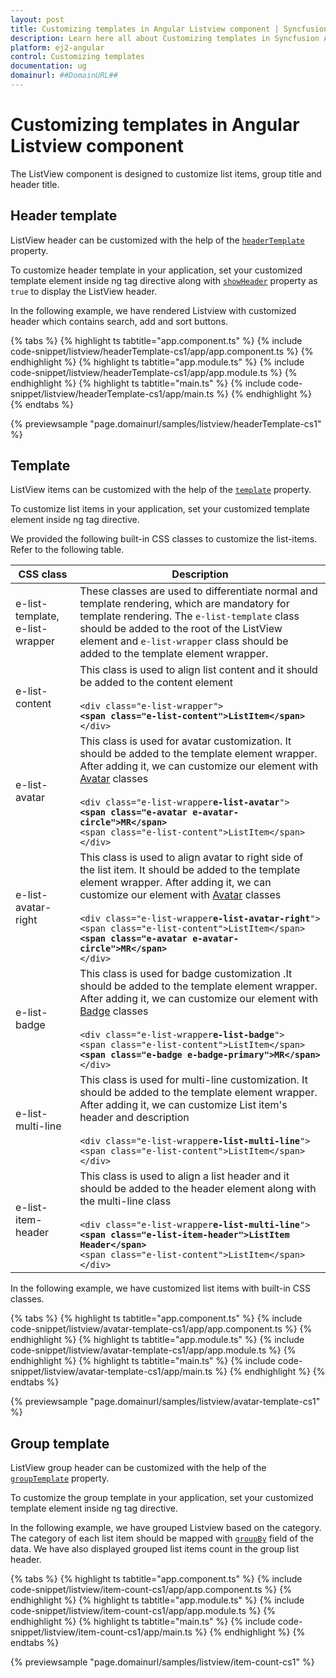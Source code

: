```yaml
---
layout: post
title: Customizing templates in Angular Listview component | Syncfusion
description: Learn here all about Customizing templates in Syncfusion Angular Listview component of Syncfusion Essential JS 2 and more.
platform: ej2-angular
control: Customizing templates 
documentation: ug
domainurl: ##DomainURL##
---
```


# Customizing templates in Angular Listview component

The ListView component is designed to customize list items, group title and header title.

## Header template

ListView header can be customized with the help of the [`headerTemplate`](https://ej2.syncfusion.com/angular/documentation/api/list-view#headertemplate) property.

To customize header template in your application, set your customized template element inside ng tag directive along with [`showHeader`](https://ej2.syncfusion.com/angular/documentation/api/list-view#showheader) property as `true` to display the ListView header.

In the following example, we have rendered Listview with customized header which contains search, add and sort buttons.

{% tabs %}
{% highlight ts tabtitle="app.component.ts" %}
{% include code-snippet/listview/headerTemplate-cs1/app/app.component.ts %}
{% endhighlight %}
{% highlight ts tabtitle="app.module.ts" %}
{% include code-snippet/listview/headerTemplate-cs1/app/app.module.ts %}
{% endhighlight %}
{% highlight ts tabtitle="main.ts" %}
{% include code-snippet/listview/headerTemplate-cs1/app/main.ts %}
{% endhighlight %}
{% endtabs %}
  
{% previewsample "page.domainurl/samples/listview/headerTemplate-cs1" %}

## Template

ListView items can be customized with the help of the [`template`](https://ej2.syncfusion.com/angular/documentation/api/list-view#template) property.

To customize list items in your application, set your customized template element inside ng tag directive.

We provided the following built-in CSS classes to customize the list-items. Refer to the following table.

| CSS class        | Description           |
| ------------- |-------------|
| e-list-template, e-list-wrapper | These classes are used to differentiate normal and template rendering, which are mandatory for template rendering. The `e-list-template` class should be added to the root of the ListView element and `e-list-wrapper` class should be added to the template element wrapper.
| e-list-content | This class is used to align list content and it should be added to the content element <br/><br/> `<div class="e-list-wrapper">`<br/><b>`<span class="e-list-content">ListItem</span>`</b> <br/>`</div>`|
| e-list-avatar | This class is used for avatar customization. It should be added to the template element wrapper. After adding it, we can customize our element with [Avatar](https://ej2.syncfusion.com/angular/documentation/avatar/getting-started) classes <br/><br/> `<div class="e-list-wrapper`<b>`e-list-avatar`</b>`">` <br/> <b>`<span class="e-avatar e-avatar-circle">MR</span>`</b><br/>`<span class="e-list-content">ListItem</span>`<br/>`</div>`|
| e-list-avatar-right | This class is used to align avatar to right side of the list item. It should be added to the template element wrapper. After adding it, we can customize our element with [Avatar](https://ej2.syncfusion.com/angular/documentation/avatar/getting-started) classes <br/><br/> `<div class="e-list-wrapper`<b>`e-list-avatar-right`</b>`">` <br/> `<span class="e-list-content">ListItem</span>`<br/><b>`<span class="e-avatar e-avatar-circle">MR</span>`</b><br/> `</div>`|
| e-list-badge | This class is used for badge customization .It should be added to the template element wrapper. After adding it, we can customize our element with [Badge](https://ej2.syncfusion.com/angular/documentation/badge/getting-started) classes <br/><br/> `<div class="e-list-wrapper`<b>`e-list-badge`</b>`">` <br/> `<span class="e-list-content">ListItem</span>`<br/><b>`<span class="e-badge e-badge-primary">MR</span>`</b><br/> `</div>`|
| e-list-multi-line | This class is used for multi-line customization. It should be added to the template element wrapper. After adding it, we can customize List item's header and description <br/><br/>`<div class="e-list-wrapper`<b>`e-list-multi-line`</b>`">` <br/> `<span class="e-list-content">ListItem</span>`<br/>`</div>`|
| e-list-item-header |This class is used to align a list header and it should be added to the header element along with the multi-line class <br/><br/> `<div class="e-list-wrapper`<b>`e-list-multi-line`</b>`">`<br/> <b>`<span class="e-list-item-header">ListItem Header</span>`</b><br/> `<span class="e-list-content">ListItem</span>`<br/>`</div>`|

In the following example, we have customized list items with built-in CSS classes.

{% tabs %}
{% highlight ts tabtitle="app.component.ts" %}
{% include code-snippet/listview/avatar-template-cs1/app/app.component.ts %}
{% endhighlight %}
{% highlight ts tabtitle="app.module.ts" %}
{% include code-snippet/listview/avatar-template-cs1/app/app.module.ts %}
{% endhighlight %}
{% highlight ts tabtitle="main.ts" %}
{% include code-snippet/listview/avatar-template-cs1/app/main.ts %}
{% endhighlight %}
{% endtabs %}
  
{% previewsample "page.domainurl/samples/listview/avatar-template-cs1" %}

## Group template

ListView group header can be customized with the help of the [`groupTemplate`](https://ej2.syncfusion.com/angular/documentation/api/list-view#grouptemplate) property.

To customize the group template in your application, set your customized template element inside ng tag directive.

In the following example, we have grouped Listview based on the category. The category of each list item should be mapped with [`groupBy`](https://ej2.syncfusion.com/angular/documentation/api/list-view/fieldSettingsModel#groupby) field of the data. We have also displayed grouped list items count in the group list header.

{% tabs %}
{% highlight ts tabtitle="app.component.ts" %}
{% include code-snippet/listview/item-count-cs1/app/app.component.ts %}
{% endhighlight %}
{% highlight ts tabtitle="app.module.ts" %}
{% include code-snippet/listview/item-count-cs1/app/app.module.ts %}
{% endhighlight %}
{% highlight ts tabtitle="main.ts" %}
{% include code-snippet/listview/item-count-cs1/app/main.ts %}
{% endhighlight %}
{% endtabs %}
  
{% previewsample "page.domainurl/samples/listview/item-count-cs1" %}
